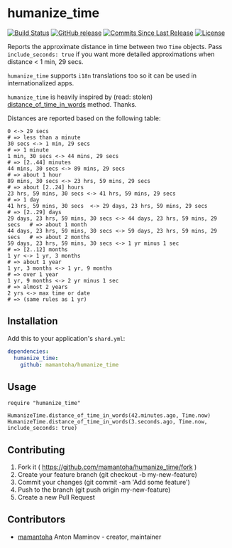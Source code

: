 # humanize_time

[![Build Status](http://img.shields.io/travis/mamantoha/humanize_time.svg?style=flat)](https://travis-ci.org/mamantoha/humanize_time)
[![GitHub release](https://img.shields.io/github/release/mamantoha/humanize_time.svg)](https://github.com/mamantoha/humanize_time/releases)
[![Commits Since Last Release](https://img.shields.io/github/commits-since/mamantoha/humanize_time/latest.svg)](https://github.com/mamantoha/humanize_time/pulse)
[![License](https://img.shields.io/github/license/mamantoha/humanize_time.svg)](https://github.com/mamantoha/humanize_time/blob/master/LICENSE)

Reports the approximate distance in time between two `Time` objects.
Pass `include_seconds: true` if you want more detailed approximations when distance < 1 min, 29 secs.

`humanize_time` supports `i18n` translations too so it can be used in internationalized apps.

`humanize_time` is heavily inspired by (read: stolen) [distance_of_time_in_words](http://api.rubyonrails.org/classes/ActionView/Helpers/DateHelper.html#method-i-distance_of_time_in_words) method.
Thanks.

Distances are reported based on the following table:

```console
0 <-> 29 secs                                                             # => less than a minute
30 secs <-> 1 min, 29 secs                                                # => 1 minute
1 min, 30 secs <-> 44 mins, 29 secs                                       # => [2..44] minutes
44 mins, 30 secs <-> 89 mins, 29 secs                                     # => about 1 hour
89 mins, 30 secs <-> 23 hrs, 59 mins, 29 secs                             # => about [2..24] hours
23 hrs, 59 mins, 30 secs <-> 41 hrs, 59 mins, 29 secs                     # => 1 day
41 hrs, 59 mins, 30 secs  <-> 29 days, 23 hrs, 59 mins, 29 secs           # => [2..29] days
29 days, 23 hrs, 59 mins, 30 secs <-> 44 days, 23 hrs, 59 mins, 29 secs   # => about 1 month
44 days, 23 hrs, 59 mins, 30 secs <-> 59 days, 23 hrs, 59 mins, 29 secs   # => about 2 months
59 days, 23 hrs, 59 mins, 30 secs <-> 1 yr minus 1 sec                    # => [2..12] months
1 yr <-> 1 yr, 3 months                                                   # => about 1 year
1 yr, 3 months <-> 1 yr, 9 months                                         # => over 1 year
1 yr, 9 months <-> 2 yr minus 1 sec                                       # => almost 2 years
2 yrs <-> max time or date                                                # => (same rules as 1 yr)
```

## Installation

Add this to your application's `shard.yml`:

```yaml
dependencies:
  humanize_time:
    github: mamantoha/humanize_time
```

## Usage

```crystal
require "humanize_time"

HumanizeTime.distance_of_time_in_words(42.minutes.ago, Time.now)
HumanizeTime.distance_of_time_in_words(3.seconds.ago, Time.now, include_seconds: true)
```

## Contributing

1. Fork it ( https://github.com/mamantoha/humanize_time/fork )
2. Create your feature branch (git checkout -b my-new-feature)
3. Commit your changes (git commit -am 'Add some feature')
4. Push to the branch (git push origin my-new-feature)
5. Create a new Pull Request

## Contributors

- [mamantoha](https://github.com/mamantoha) Anton Maminov - creator, maintainer
